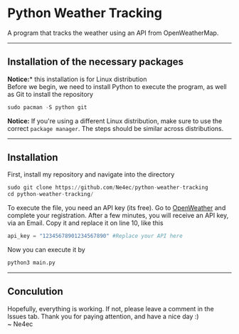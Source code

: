# Python Weather Tracking
A program that tracks the weather using an API from OpenWeatherMap.
_____
## Installation of the necessary packages
**Notice:*** this installation is for Linux distribution<br>
Before we begin, we need to install Python to execute the program, as well as Git to install the repository
```python
sudo pacman -S python git 
```
**Notice:** If you're using a different Linux distribution, make sure to use the correct `package manager`. The steps should be similar across distributions.
____
## Installation
First, install my repository and navigate into the directory
```python
sudo git clone https://github.com/Ne4ec/python-weather-tracking
cd python-weather-tracking/
```
To execute the file, you need an API key (its free). Go to [OpenWeather](https://openweathermap.org/) and complete your registration.
After a few minutes, you will receive an API key, via an Email. Copy it and replace it on line 10, like this
```python
api_key = "12345678901234567890" #Replace your API here  
```
Now you can execute it by
```python
python3 main.py
```
____
## Conculution
Hopefully, everything is working. If not, please leave a comment in the Issues tab. Thank you for paying attention, and have a nice day :)<br>
~ Ne4ec
